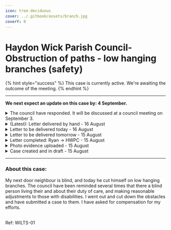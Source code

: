 ```yaml
---
icon: tree-deciduous
cover: ../.gitbook/assets/branch.jpg
coverY: 0
---
```


# Haydon Wick Parish Council- Obstruction of paths - low hanging branches (safety)



{% hint style="success" %}
This case is currently active. We're awaiting the outcome of the meeting.
{% endhint %}

***

**We next expect an update on this case by: 4 September.**

<details>

<summary>The council have responded. It will be discussed at a council meeting on September 3.</summary>



</details>

<details>

<summary>(Latest): Letter delivered by hand - 16 August</summary>

**Latest update (16th) -> letter hand delivered to Haydon Wick Parish Council Offices. I'm now awaiting their reply. As it was submitted on a Friday, there could be delays due to the weekend. I expect it to be looked at on Monday. The next follow up is the 23 August.**

</details>

<details>

<summary>Letter to be delivered today - 16 August</summary>

16/08/24 -> Letter to be hand delivered to Haydon Wick Parish Council **today**. Once it's been delivered, you'll see it here as latest update.&#x20;

</details>

<details>

<summary>Letter to be delivered tomorrow - 15 August</summary>

We're delivering the letter tomorrow.&#x20;

</details>

<details>

<summary>Letter completed: Ryan -> HWPC - 15 August</summary>

Re: Obstruction of paths by hanging and low-level branches – causing safety hazards.\
\
\
To whom this may concern,\
\
I am writing to request an improvement in service quality relating to the maintenance of hanging branches and low level shrubs around Haydon Wick Parish Council’s governing area, specifically between Gaynor Close and Tescos.\
\
Over the last year, members of the public have reported obstructions to the paths due to low hanging branches and overgrown shrubs/brambles, that not only limit walking space, but also cause hazards for those walking on them (therefore infringing on their rights to enjoy and use the paths). My neighbour is blind, and today a low hanging branch took his glasses off his face and left him with scratches across his head. This isn’t the first time this has happened, as he has already been cutting his legs on brambles that were sticking out above the path. If I wasn’t there at that specific time, he might have hurt himself badly (most likely requiring medical attention).\
\
After countless reports of this, I am now fed up with the lack of maintenance that is shown regarding this. This evening, I went out for two hours and cut back all the shrubs/brambles that were obstructing the path and causing massive safety hazards. See pictures attached. I ask that you reimburse me for the time spent.\
\
Not only is it a health and safety hazard, but you are also violating the Highways Act of 1980, specifically Section 130. These sections require local councils and parish’s to “protect the Public’s right to use these paths and protect their enjoyment”. Overgrown shrubs and branches are affecting my neighbour’s abilities to use the path  as it runs the risk of injury.\
\
In addition, the Equality Act of 2010 imposes a duty for you to make reasonable adjustments for people with disabilities (“The second requirement is a requirement, where a physical feature puts a disabled person at a substantial disadvantage in relation to a relevant matter in comparison with persons who are not disabled, to take such steps as it is reasonable to have to take to avoid the disadvantage.”). In this situation, you are required to:\
\
“(a) remove the physical feature in question,

(b) altering it, or

(c) providing a reasonable means of avoiding it.” – which there is none

\
Please note that if you fail to remove these obstacles in future or conduct checks (starting today) around your area looking for obstacles and they cause injury to me or my neighbour, I will seek legal action against you for the damages that arise from you not conducting your due diligence. In addition, if you fail to provide me with a reasonable conclusion to this case in a prompt manner, I will forward this complaint to:\
\
(a) – the Chairman of Swindon Borough Council (Jim Robbins)\
\
I look forward to your prompt response to this matter.\
\
Yours sincerely,\
\
\
RI (not shown - case officer)\
\
\
\


</details>

<details>

<summary>Photo evidence uploaded - 15 August</summary>

<img src="../.gitbook/assets/evidence.png" alt="" data-size="original"> click on the image if it's too small

</details>

<details>

<summary>Case created and in draft - 15 August</summary>

Original Text (15th) -> my next door neighbour is blind, and today he cut himself on low hanging branches. The council have been reminded several times that there a blind person living their and about their duty of care, and making reasonable adjustments to those with disabilities. I went out and cut down the obstacles and have submitted a case to them.

</details>

***

### About this case:

My next door neighbour is blind, and today he cut himself on low hanging branches. The council have been reminded several times that there a blind person living their and about their duty of care, and making reasonable adjustments to those with disabilities. I went out and cut down the obstacles and have submitted a case to them. I have asked for compensation for my efforts.

\
Ref: WILTS-01

